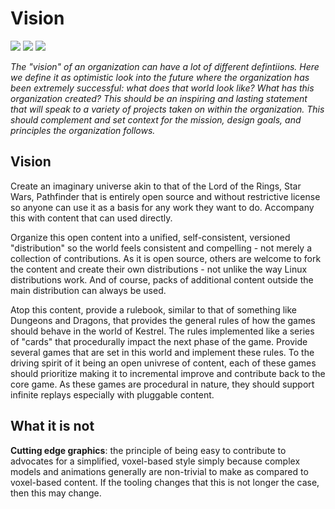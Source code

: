 # Vision

![](https://img.shields.io/badge/status-draft-930) 
![](https://img.shields.io/badge/version-v0.1.0-930)
![](https://img.shields.io/badge/feedback-welcome!-1a1)

_The "vision" of an organization can have a lot of different defintiions. Here we define it as optimistic look into the future where the organization has been extremely successful: what does that world look like? What has this organization created? This should be an inspiring and lasting statement that will speak to a variety of projects taken on within the organization.  This should complement and set context for the mission, design goals, and principles the organization follows._


## Vision

Create an imaginary universe akin to that of the Lord of the Rings, Star Wars, Pathfinder that is entirely open source and without restrictive license so anyone can use it as a basis for any work they want to do.  Accompany this with content that can used directly.

Organize this open content into a unified, self-consistent, versioned "distribution" so the world feels consistent and compelling - not merely a collection of contributions.  As it is open source, others are welcome to fork the content and create their own distributions - not unlike the way Linux distributions work.  And of course, packs of additional content outside the main distribution can always be used.

Atop this content, provide a rulebook, similar to that of something like Dungeons and Dragons, that provides the general rules of how the games should behave in the world of Kestrel. The rules implemented like a series of "cards" that procedurally impact the next phase of the game. Provide several games that are set in this world and implement these rules.  To the driving spirit of it being an open univrese of content, each of these games should prioritize making it to incremental improve and contribute back to the core game. As these games are procedural in nature, they should support infinite replays especially with pluggable content.


## What it is not

**Cutting edge graphics**: the principle of being easy to contribute to advocates for a simplified, voxel-based style simply because complex models and animations generally are non-trivial to make as compared to voxel-based content. If the tooling changes that this is not longer the case, then this may change.
